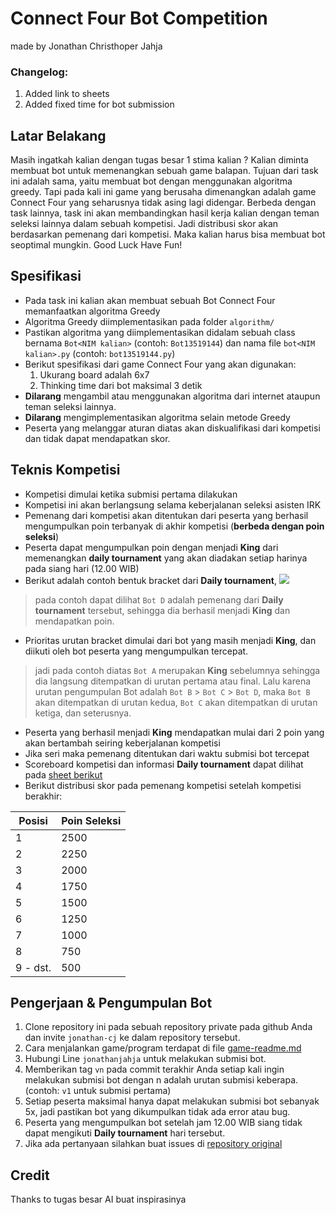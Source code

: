 # Connect Four Bot Competition
made by Jonathan Christhoper Jahja

### Changelog:
1. Added link to sheets
2. Added fixed time for bot submission

## Latar Belakang
Masih ingatkah kalian dengan tugas besar 1 stima kalian ? Kalian diminta membuat bot untuk memenangkan sebuah game balapan. Tujuan dari task ini adalah sama, yaitu membuat bot dengan menggunakan algoritma greedy. Tapi pada kali ini game yang berusaha dimenangkan adalah game Connect Four yang seharusnya tidak asing lagi didengar. Berbeda dengan task lainnya, task ini akan membandingkan hasil kerja kalian dengan teman seleksi lainnya dalam sebuah kompetisi. Jadi distribusi skor akan berdasarkan pemenang dari kompetisi. Maka kalian harus bisa membuat bot seoptimal mungkin. Good Luck Have Fun!

## Spesifikasi
* Pada task ini kalian akan membuat sebuah Bot Connect Four memanfaatkan algoritma Greedy
* Algoritma Greedy diimplementasikan pada folder `algorithm/`
* Pastikan algoritma yang diimplementasikan didalam sebuah class bernama `Bot<NIM kalian>` (contoh: `Bot13519144`) dan nama file `bot<NIM kalian>.py` (contoh: `bot13519144.py`)
* Berikut spesifikasi dari game Connect Four yang akan digunakan:
  1. Ukurang board adalah 6x7
  2. Thinking time dari bot maksimal 3 detik
* **Dilarang** mengambil atau menggunakan algoritma dari internet ataupun teman seleksi lainnya. 
* **Dilarang** mengimplementasikan algoritma selain metode Greedy
* Peserta yang melanggar aturan diatas akan diskualifikasi dari kompetisi dan tidak dapat mendapatkan skor.

## Teknis Kompetisi
* Kompetisi dimulai ketika submisi pertama dilakukan
* Kompetisi ini akan berlangsung selama keberjalanan seleksi asisten IRK
* Pemenang dari kompetisi akan ditentukan dari peserta yang berhasil mengumpulkan poin terbanyak di akhir kompetisi (**berbeda dengan poin seleksi**)
* Peserta dapat mengumpulkan poin dengan menjadi **King** dari memenangkan **daily tournament** yang akan diadakan setiap harinya pada siang hari (12.00 WIB)
* Berikut adalah contoh bentuk bracket dari **Daily tournament**,
![](https://github.com/jonathan-cj/ConnectFourGame/blob/main/images/bracket.png)
> pada contoh dapat dilihat `Bot D` adalah pemenang dari **Daily tournament** tersebut, sehingga dia berhasil menjadi **King** dan mendapatkan poin.
* Prioritas urutan bracket dimulai dari bot yang masih menjadi **King**, dan diikuti oleh bot peserta yang mengumpulkan tercepat. 
> jadi pada contoh diatas `Bot A` merupakan **King** sebelumnya sehingga dia langsung ditempatkan di urutan pertama atau final. Lalu karena urutan pengumpulan Bot adalah `Bot B` > `Bot C` > `Bot D`, maka `Bot B` akan ditempatkan di urutan kedua, `Bot C` akan ditempatkan di urutan ketiga, dan seterusnya.
* Peserta yang berhasil menjadi **King** mendapatkan mulai dari 2 poin yang akan bertambah seiring keberjalanan kompetisi
* Jika seri maka pemenang ditentukan dari waktu submisi bot tercepat
* Scoreboard kompetisi dan informasi **Daily tournament** dapat dilihat pada [sheet berikut](https://docs.google.com/spreadsheets/d/1514xQfherR1aWXIZUiCZsn_1PPJT4MK60wK0K36w0i8/edit?usp=sharing)
* Berikut distribusi skor pada pemenang kompetisi setelah kompetisi berakhir:

| Posisi | Poin Seleksi |
| ----------- | ----------- |
| 1   | 2500 |
| 2   | 2250 |
| 3   | 2000 |
| 4   | 1750 |
| 5   | 1500 |
| 6 | 1250 |
| 7 | 1000 |
| 8 | 750 |
| 9 - dst. | 500 |

## Pengerjaan & Pengumpulan Bot
1. Clone repository ini pada sebuah repository private pada github Anda dan invite `jonathan-cj` ke dalam repository tersebut.
2. Cara menjalankan game/program terdapat di file [game-readme.md](game-readme.md)
3. Hubungi Line `jonathanjahja` untuk melakukan submisi bot.
4. Memberikan tag `vn` pada commit terakhir Anda setiap kali ingin melakukan submisi bot dengan n adalah urutan submisi keberapa. (contoh: `v1` untuk submisi pertama)
5. Setiap peserta maksimal hanya dapat melakukan submisi bot sebanyak 5x, jadi pastikan bot yang dikumpulkan tidak ada error atau bug.
6. Peserta yang mengumpulkan bot setelah jam 12.00 WIB siang tidak dapat mengikuti **Daily tournament** hari tersebut.
7. Jika ada pertanyaan silahkan buat issues di [repository original](https://github.com/jonathan-cj/ConnectFourGame)

## Credit
Thanks to tugas besar AI buat inspirasinya
